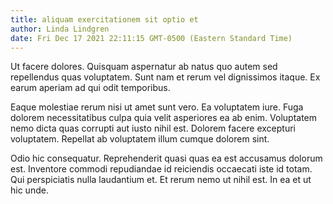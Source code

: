 ```yaml
---
title: aliquam exercitationem sit optio et
author: Linda Lindgren
date: Fri Dec 17 2021 22:11:15 GMT-0500 (Eastern Standard Time)
---
```

Ut facere dolores. Quisquam aspernatur ab natus quo autem sed repellendus quas voluptatem. Sunt nam et rerum vel dignissimos itaque. Ex earum aperiam ad qui odit temporibus.

 Eaque molestiae rerum nisi ut amet sunt vero. Ea voluptatem iure. Fuga dolorem necessitatibus culpa quia velit asperiores ea ab enim. Voluptatem nemo dicta quas corrupti aut iusto nihil est. Dolorem facere excepturi voluptatem. Repellat ab voluptatem illum cumque dolorem sint.

 Odio hic consequatur. Reprehenderit quasi quas ea est accusamus dolorum est. Inventore commodi repudiandae id reiciendis occaecati iste id totam. Qui perspiciatis nulla laudantium et. Et rerum nemo ut nihil est. In ea et ut hic unde.